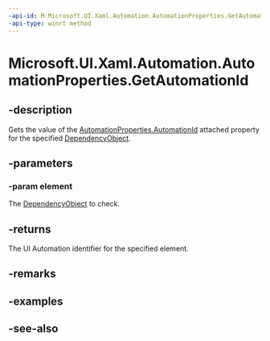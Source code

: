 ```yaml
---
-api-id: M:Microsoft.UI.Xaml.Automation.AutomationProperties.GetAutomationId(Microsoft.UI.Xaml.DependencyObject)
-api-type: winrt method
---
```


<!-- Method syntax
public string GetAutomationId(Windows.UI.Xaml.DependencyObject element)
-->

# Microsoft.UI.Xaml.Automation.AutomationProperties.GetAutomationId

## -description
Gets the value of the [AutomationProperties.AutomationId](/uwp/api/microsoft.ui.xaml.automation.automationproperties#xaml-attached-properties) attached property for the specified [DependencyObject](../microsoft.ui.xaml/dependencyobject.md).

## -parameters
### -param element
The [DependencyObject](../microsoft.ui.xaml/dependencyobject.md) to check.

## -returns
The UI Automation identifier for the specified element.

## -remarks

## -examples

## -see-also
